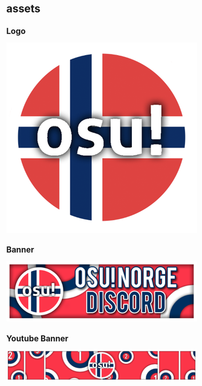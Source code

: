 # assets

## Logo

![Logo](https://raw.githubusercontent.com/osu-Norge/assets/master/logo.png)

## Banner

![Banner](https://raw.githubusercontent.com/osu-Norge/assets/master/banner.png)

## Youtube Banner

![Youtube Banner](https://raw.githubusercontent.com/osu-Norge/assets/master/youtubebanner.png)

